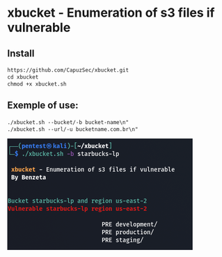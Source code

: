 # xbucket  - Enumeration of s3 files if vulnerable
 
## Install

```
https://github.com/CapuzSec/xbucket.git
cd xbucket
chmod +x xbucket.sh
``` 

## Exemple of use:

```
./xbucket.sh --bucket/-b bucket-name\n" 
./xbucket.sh --url/-u bucketname.com.br\n" 
```
![ex](https://github.com/CapuzSec/xbucket/blob/main/Capturar2222.PNG)
